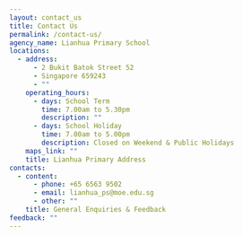```yaml
---
layout: contact_us
title: Contact Us
permalink: /contact-us/
agency_name: Lianhua Primary School
locations:
  - address:
      - 2 Bukit Batok Street 52
      - Singapore 659243
      - ""
    operating_hours:
      - days: School Term
        time: 7.00am to 5.30pm
        description: ""
      - days: School Holiday
        time: 7.00am to 5.00pm
        description: Closed on Weekend & Public Holidays
    maps_link: ""
    title: Lianhua Primary Address
contacts:
  - content:
      - phone: +65 6563 9502
      - email: lianhua_ps@moe.edu.sg
      - other: ""
    title: General Enquiries & Feedback
feedback: ""
---
```

